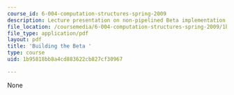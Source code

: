 ```yaml
---
course_id: 6-004-computation-structures-spring-2009
description: Lecture presentation on non-pipelined Beta implementation.
file_location: /coursemedia/6-004-computation-structures-spring-2009/1b95818bb8a4cd883622cb827cf30967_MIT6_004s09_lec14.pdf
file_type: application/pdf
layout: pdf
title: 'Building the Beta '
type: course
uid: 1b95818bb8a4cd883622cb827cf30967

---
```

None